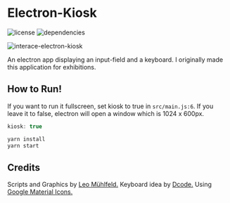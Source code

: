 # Electron-Kiosk
![license](https://badgen.net/badge/license/MIT/blue)
![dependencies](https://badgen.net/david/dev/leomuehlfeld/electron-kiosk)

![interace-electron-kiosk](https://user-images.githubusercontent.com/22169889/81873152-679bc800-957b-11ea-91a1-a357c2dd3bf3.png)


An electron app displaying an input-field and a keyboard. I originally made this application for exhibitions.

## How to Run!
If you want to run it fullscreen, set kiosk to true in `src/main.js:6`. If you leave it to false, electron will open a window which is 1024 x 600px.
```javascript
kiosk: true
```
```bash
yarn install
yarn start
```

## Credits
Scripts and Graphics by [Leo Mühlfeld.](https://leomuehlfeld.at) Keyboard idea by [Dcode.](https://codepen.io/dcode-software/pen/KYYKxP) Using [Google Material Icons.](https://google.github.io/material-design-icons/#icon-font-for-the-web)
